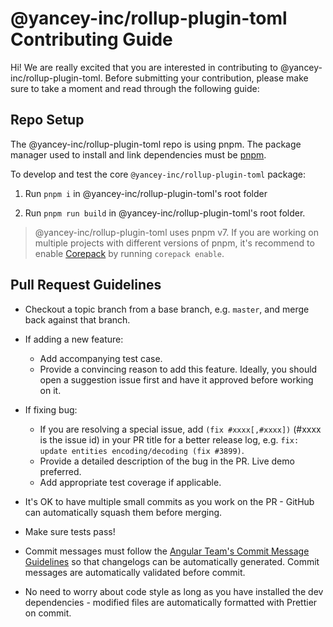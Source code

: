 # @yancey-inc/rollup-plugin-toml Contributing Guide

Hi! We are really excited that you are interested in contributing to @yancey-inc/rollup-plugin-toml. Before submitting your contribution, please make sure to take a moment and read through the following guide:

## Repo Setup

The @yancey-inc/rollup-plugin-toml repo is using pnpm. The package manager used to install and link dependencies must be [pnpm](https://pnpm.io/).

To develop and test the core `@yancey-inc/rollup-plugin-toml` package:

1. Run `pnpm i` in @yancey-inc/rollup-plugin-toml's root folder

2. Run `pnpm run build` in @yancey-inc/rollup-plugin-toml's root folder.

> @yancey-inc/rollup-plugin-toml uses pnpm v7. If you are working on multiple projects with different versions of pnpm, it's recommend to enable [Corepack](https://github.com/nodejs/corepack) by running `corepack enable`.

## Pull Request Guidelines

- Checkout a topic branch from a base branch, e.g. `master`, and merge back against that branch.

- If adding a new feature:

  - Add accompanying test case.
  - Provide a convincing reason to add this feature. Ideally, you should open a suggestion issue first and have it approved before working on it.

- If fixing bug:

  - If you are resolving a special issue, add `(fix #xxxx[,#xxxx])` (#xxxx is the issue id) in your PR title for a better release log, e.g. `fix: update entities encoding/decoding (fix #3899)`.
  - Provide a detailed description of the bug in the PR. Live demo preferred.
  - Add appropriate test coverage if applicable.

- It's OK to have multiple small commits as you work on the PR - GitHub can automatically squash them before merging.

- Make sure tests pass!

- Commit messages must follow the [Angular Team's Commit Message Guidelines](https://github.com/angular/angular/blob/master/CONTRIBUTING.md#commit) so that changelogs can be automatically generated. Commit messages are automatically validated before commit.
- No need to worry about code style as long as you have installed the dev dependencies - modified files are automatically formatted with Prettier on commit.
